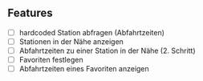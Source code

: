 ## Features
- [ ] hardcoded Station abfragen (Abfahrtzeiten)
- [ ] Stationen in der Nähe anzeigen
- [ ] Abfahrtzeiten zu einer Station in der Nähe (2. Schritt)
- [ ] Favoriten festlegen
- [ ] Abfahrtzeiten eines Favoriten anzeigen